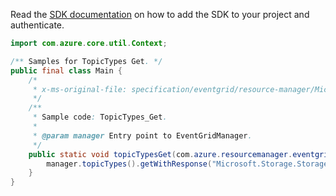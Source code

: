 Read the [SDK documentation](https://github.com/Azure/azure-sdk-for-java/blob/azure-resourcemanager-eventgrid_1.1.0/sdk/eventgrid/azure-resourcemanager-eventgrid/README.md) on how to add the SDK to your project and authenticate.

```java
import com.azure.core.util.Context;

/** Samples for TopicTypes Get. */
public final class Main {
    /*
     * x-ms-original-file: specification/eventgrid/resource-manager/Microsoft.EventGrid/stable/2021-12-01/examples/TopicTypes_Get.json
     */
    /**
     * Sample code: TopicTypes_Get.
     *
     * @param manager Entry point to EventGridManager.
     */
    public static void topicTypesGet(com.azure.resourcemanager.eventgrid.EventGridManager manager) {
        manager.topicTypes().getWithResponse("Microsoft.Storage.StorageAccounts", Context.NONE);
    }
}
```

